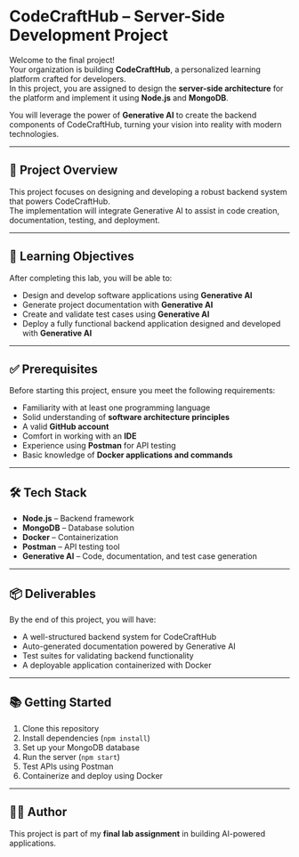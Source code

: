 # CodeCraftHub – Server-Side Development Project

Welcome to the final project!  
Your organization is building **CodeCraftHub**, a personalized learning platform crafted for developers.  
In this project, you are assigned to design the **server-side architecture** for the platform and implement it using **Node.js** and **MongoDB**.  

You will leverage the power of **Generative AI** to create the backend components of CodeCraftHub, turning your vision into reality with modern technologies.

---

## 🚀 Project Overview
This project focuses on designing and developing a robust backend system that powers CodeCraftHub.  
The implementation will integrate Generative AI to assist in code creation, documentation, testing, and deployment.

---

## 🎯 Learning Objectives
After completing this lab, you will be able to:

- Design and develop software applications using **Generative AI**  
- Generate project documentation with **Generative AI**  
- Create and validate test cases using **Generative AI**  
- Deploy a fully functional backend application designed and developed with **Generative AI**

---

## ✅ Prerequisites
Before starting this project, ensure you meet the following requirements:

- Familiarity with at least one programming language  
- Solid understanding of **software architecture principles**  
- A valid **GitHub account**  
- Comfort in working with an **IDE**  
- Experience using **Postman** for API testing  
- Basic knowledge of **Docker applications and commands**

---

## 🛠️ Tech Stack
- **Node.js** – Backend framework  
- **MongoDB** – Database solution  
- **Docker** – Containerization  
- **Postman** – API testing tool  
- **Generative AI** – Code, documentation, and test case generation  

---

## 📦 Deliverables
By the end of this project, you will have:

- A well-structured backend system for CodeCraftHub  
- Auto-generated documentation powered by Generative AI  
- Test suites for validating backend functionality  
- A deployable application containerized with Docker  

---

## 📚 Getting Started
1. Clone this repository  
2. Install dependencies (`npm install`)  
3. Set up your MongoDB database  
4. Run the server (`npm start`)  
5. Test APIs using Postman  
6. Containerize and deploy using Docker  

---

## 👨‍💻 Author
This project is part of my **final lab assignment** in building AI-powered applications.  
